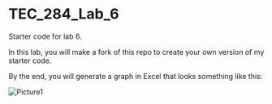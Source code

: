 # TEC_284_Lab_6
Starter code for lab 6.

In this lab, you will make a fork of this repo to create your own version of my starter code.

By the end, you will generate a graph in Excel that looks something like this:

![Picture1](https://github.com/user-attachments/assets/aa726deb-2206-4f85-95d6-e49df3beb05e)
